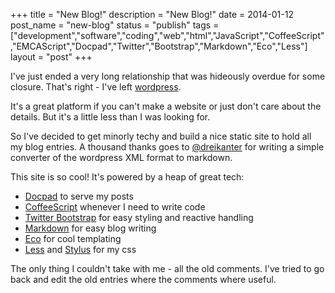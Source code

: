 +++
title = "New Blog!"
description = "New Blog!"
date = 2014-01-12
post_name = "new-blog"
status = "publish"
tags = ["development","software","coding","web","html","JavaScript","CoffeeScript","EMCAScript","Docpad","Twitter","Bootstrap","Markdown","Eco","Less"]
layout = "post"
+++

I've just ended a very long relationship that was hideously overdue for some closure. That's right - I've left [wordpress](http://codetype.wordpress.com).

It's a great platform if you can't make a website or just don't care about the details. But it's a little less than I was looking for.

So I've decided to get minorly techy and build a nice static site to hold all my blog entries. A thousand thanks goes to [@dreikanter](https://github.com/dreikanter/wp2md) for writing a simple converter of the wordpress XML format to markdown.

This site is so cool! It's powered by a heap of great tech:

 * [Docpad](http://docpad.org) to serve my posts
 * [CoffeeScript](http://coffeescript.org/) whenever I need to write code
 * [Twitter Bootstrap](http://getbootstrap.com/) for easy styling and reactive handling
 * [Markdown](http://daringfireball.net/projects/markdown/) for easy blog writing
 * [Eco](https://github.com/sstephenson/eco) for cool templating
 * [Less](http://lesscss.org/) and [Stylus](http://learnboost.github.io/stylus/) for my css

The only thing I couldn't take with me - all the old comments. I've tried to go back and edit the old entries where the comments where useful.
